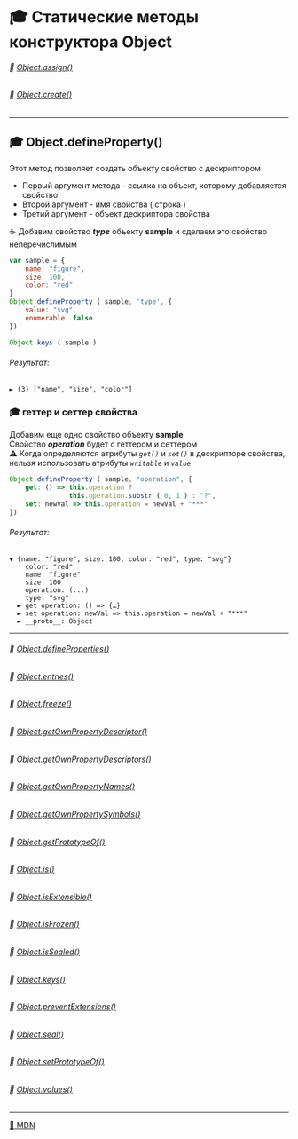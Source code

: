 # :mortar_board: Статические методы конструктора  Object
###### :radio_button: <a href="Object.assign">Object.assign()</a>
###### :radio_button: <a href="">Object.create()</a>
***
## :mortar_board: Object.defineProperty()
Этот метод позволяет создать объекту свойство с дескриптором

* Первый аргумент метода - ссылка на объект, которому добавляется свойство
* Второй аргумент - имя свойства ( строка )
* Третий аргумент - объект дескриптора свойства

:coffee: Добавим свойство **_type_** объекту **sample** и сделаем это свойство неперечислимым
```javascript
var sample = {
    name: "figure",
    size: 100,
    color: "red"
}
Object.defineProperty ( sample, 'type', {
    value: "svg",
    enumerable: false
})

Object.keys ( sample )
```
###### Результат:
```console
► (3) ["name", "size", "color"]
```
### :mortar_board: геттер и сеттер свойства
Добавим еще одно свойство объекту  **sample**<br/>
Свойство   **_operation_**   будет  с геттером и сеттером<br/>
:warning: Когда определяются атрибуты _`get()`_  и  _`set()`_ в дескрипторе свойства, <br/>
нельзя использовать атрибуты  _`writable`_ и _`value`_
```javascript
Object.defineProperty ( sample, "operation", {
    get: () => this.operation ? 
               this.operation.substr ( 0, 1 ) : "?",
    set: newVal => this.operation = newVal + "***"
})
```
###### Результат:
```console
▼ {name: "figure", size: 100, color: "red", type: "svg"}
    color: "red"
    name: "figure"
    size: 100
    operation: (...)
    type: "svg"
  ► get operation: () => {…}
  ► set operation: newVal => this.operation = newVal + "***"
  ► __proto__: Object
```
***
###### :radio_button: <a href="Object.defineProperties">Object.defineProperties()</a>
###### :radio_button: <a href="Object.entries">Object.entries()</a>
###### :radio_button: <a href="">Object.freeze()</a>
###### :radio_button: <a href="Object.getOwnPropertyDescriptor">Object.getOwnPropertyDescriptor()</a>
###### :radio_button: <a href="Object.getOwnPropertyDescriptors">Object.getOwnPropertyDescriptors()</a>
###### :radio_button: <a href="Object.getOwnPropertyNames">Object.getOwnPropertyNames()</a>
###### :radio_button: <a href="">Object.getOwnPropertySymbols()</a>
###### :radio_button: <a href="">Object.getPrototypeOf()</a>
###### :radio_button: <a href="">Object.is()</a>
###### :radio_button: <a href="">Object.isExtensible()</a>
###### :radio_button: <a href="">Object.isFrozen()</a>
###### :radio_button: <a href="">Object.isSealed()</a>
###### :radio_button: <a href="Object.keys">Object.keys()</a>
###### :radio_button: <a href="">Object.preventExtensions()</a>
###### :radio_button: <a href="">Object.seal()</a>
###### :radio_button: <a href="">Object.setPrototypeOf()</a>
###### :radio_button: <a href="Object.values">Object.values()</a>

***
[:link: MDN](https://developer.mozilla.org/en-US/docs/Web/JavaScript/Reference/Global_Objects/Object)